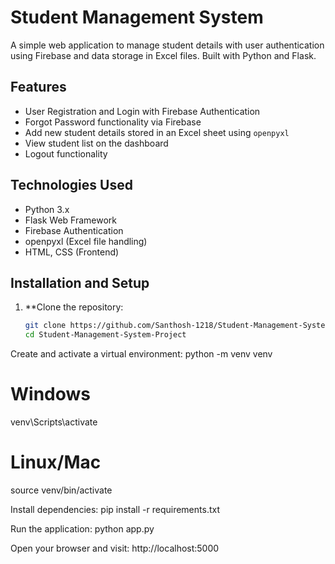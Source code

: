 # Student Management System

A simple web application to manage student details with user authentication using Firebase and data storage in Excel files. Built with Python and Flask.

## Features

- User Registration and Login with Firebase Authentication  
- Forgot Password functionality via Firebase  
- Add new student details stored in an Excel sheet using `openpyxl`  
- View student list on the dashboard  
- Logout functionality

## Technologies Used

- Python 3.x  
- Flask Web Framework  
- Firebase Authentication  
- openpyxl (Excel file handling)  
- HTML, CSS (Frontend)

## Installation and Setup

1. **Clone the repository:

   ```bash
   git clone https://github.com/Santhosh-1218/Student-Management-System-Project.git
   cd Student-Management-System-Project

 Create and activate a virtual environment:
python -m venv venv
# Windows
venv\Scripts\activate
# Linux/Mac
source venv/bin/activate



Install dependencies:
pip install -r requirements.txt


Run the application:
python app.py


Open your browser and visit:
http://localhost:5000


